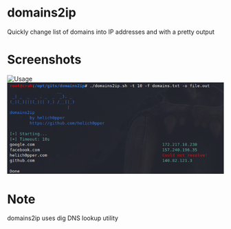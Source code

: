 # domains2ip
Quickly change list of domains into IP addresses and with a pretty output
# Screenshots
![Usage](https://github.com/helich0pper/domains2ip/blob/master/screenshots/usage.png) \
![Test](https://github.com/helich0pper/domains2ip/blob/master/screenshots/test.png)
# Note
domains2ip uses dig DNS lookup utility
